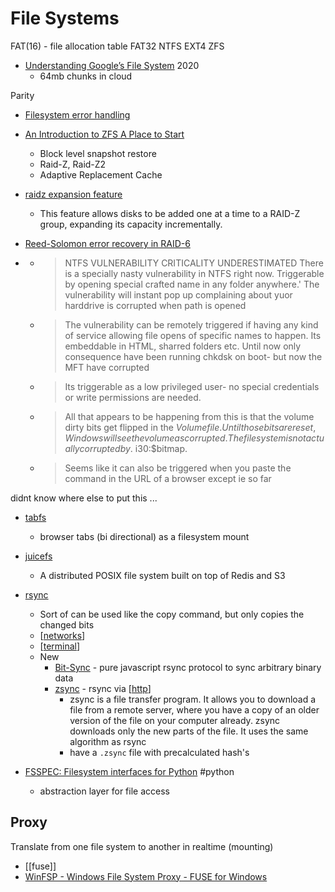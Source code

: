 File Systems
============

FAT(16) - file allocation table
FAT32
NTFS
EXT4
ZFS

* [Understanding Google’s File System](https://www.micahlerner.com/2020/03/22/understanding-googles-file-system.html) 2020
  * 64mb chunks in cloud


Parity

* [Filesystem error handling](https://danluu.com/filesystem-errors/)
* [An Introduction to ZFS A Place to Start](https://www.servethehome.com/an-introduction-to-zfs-a-place-to-start/)
    * Block level snapshot restore
    * Raid-Z, Raid-Z2
    * Adaptive Replacement Cache
* [raidz expansion feature](https://github.com/openzfs/zfs/pull/15022)
  * This feature allows disks to be added one at a time to a RAID-Z group, expanding its capacity incrementally.

* [Reed-Solomon error recovery in RAID-6](https://anadoxin.org/blog/error-recovery-in-raid6.html/)

* [](https://twitter.com/jonasLyk/status/1347900440000811010)
    * > NTFS VULNERABILITY CRITICALITY UNDERESTIMATED
      > There is a specially nasty vulnerability in NTFS right now.
      > Triggerable by opening special crafted name in any folder anywhere.'
      > The vulnerability will instant pop up complaining about yuor harddrive is corrupted when path is opened
    * > The vulnerability can be remotely triggered if having any kind of service allowing file opens of specific names to happen.
      > Its embeddable in HTML, sharred folders etc. 
      >Until now only consequence have been running chkdsk on boot- but now the MFT have corrupted
    * > Its triggerable as a low privileged user- no special credentials or write permissions are needed.
    * > All that appears to be happening from this is that the volume dirty bits get flipped in the $Volume file.  Until those bits are reset, Windows will see the volume as corrupted.  The file system is not actually corrupted by .\:$i30:$bitmap.
    * > Seems like it can also be triggered when you paste the command in the URL of a browser except ie so far

didnt know where else to put this ...
* [tabfs](https://omar.website/tabfs/)
    * browser tabs (bi directional) as a filesystem mount
* [juicefs](https://github.com/juicedata/juicefs)
    * A distributed POSIX file system built on top of Redis and S3


* [rsync](https://en.wikipedia.org/wiki/Rsync)
  * Sort of can be used like the copy command, but only copies the changed bits
  * [[networks]]
  * [[terminal]]
  * New
    * [Bit-Sync](https://github.com/claytongulick/bit-sync) - pure javascript rsync protocol to sync arbitrary binary data
    * [zsync](http://zsync.moria.org.uk/) - rsync via [[http]]
      * zsync is a file transfer program. It allows you to download a file from a remote server, where you have a copy of an older version of the file on your computer already. zsync downloads only the new parts of the file. It uses the same algorithm as rsync
      * have a `.zsync` file with precalculated hash's


* [FSSPEC: Filesystem interfaces for Python](https://filesystem-spec.readthedocs.io/en/latest/index.html) #python
  * abstraction layer for file access

Proxy
-----

Translate from one file system to another in realtime (mounting)

* [[fuse]]
* [WinFSP - Windows File System Proxy - FUSE for Windows ](https://github.com/winfsp/winfsp)

[//begin]: # "Autogenerated link references for markdown compatibility"
[networks]: networks.md "Networks"
[terminal]: terminal.md "Terminal"
[http]: http.md "HTTP"
[//end]: # "Autogenerated link references"